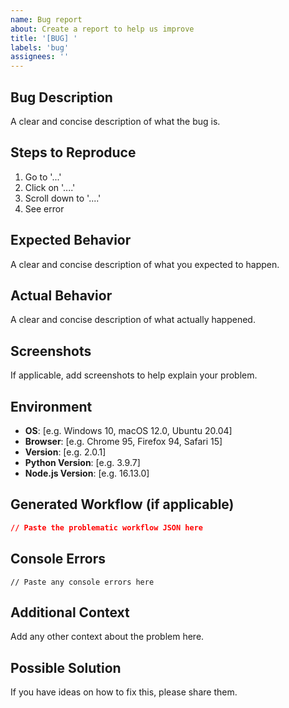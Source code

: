 ```yaml
---
name: Bug report
about: Create a report to help us improve
title: '[BUG] '
labels: 'bug'
assignees: ''
---
```


## Bug Description
A clear and concise description of what the bug is.

## Steps to Reproduce
1. Go to '...'
2. Click on '....'
3. Scroll down to '....'
4. See error

## Expected Behavior
A clear and concise description of what you expected to happen.

## Actual Behavior
A clear and concise description of what actually happened.

## Screenshots
If applicable, add screenshots to help explain your problem.

## Environment
- **OS**: [e.g. Windows 10, macOS 12.0, Ubuntu 20.04]
- **Browser**: [e.g. Chrome 95, Firefox 94, Safari 15]
- **Version**: [e.g. 2.0.1]
- **Python Version**: [e.g. 3.9.7]
- **Node.js Version**: [e.g. 16.13.0]

## Generated Workflow (if applicable)
```json
// Paste the problematic workflow JSON here
```

## Console Errors
```
// Paste any console errors here
```

## Additional Context
Add any other context about the problem here.

## Possible Solution
If you have ideas on how to fix this, please share them.